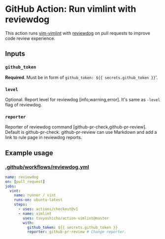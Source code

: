 # GitHub Action: Run vimlint with reviewdog

<!---
[![Docker Image CI](https://github.com/reviewdog/action-vint/workflows/Docker%20Image%20CI/badge.svg)](https://github.com/reviewdog/action-vint/actions)
[![Release](https://img.shields.io/github/release/reviewdog/action-vint.svg?maxAge=43200)](https://github.com/reviewdog/action-vint/releases)
-->

This action runs [vim-vimlint](https://github.com/syngan/vim-vimlint) with
[reviewdog](https://github.com/reviewdog/reviewdog) on pull requests to improve
code review experience.

<!---
[![github-pr-check example](https://user-images.githubusercontent.com/3797062/65413404-57887a00-de2c-11e9-8f45-0729808b1c29.png)](https://github.com/reviewdog/action-vint/pull/1)
[![github-pr-review example](https://user-images.githubusercontent.com/3797062/65413352-3f185f80-de2c-11e9-956e-569eeaccac5f.png)](https://github.com/reviewdog/action-vint/pull/1)
-->

## Inputs

### `github_token`

**Required**. Must be in form of `github_token: ${{ secrets.github_token }}`'.

### `level`

Optional. Report level for reviewdog [info,warning,error].
It's same as `-level` flag of reviewdog.

### `reporter`

Reporter of reviewdog command [github-pr-check,github-pr-review].
Default is github-pr-check.
github-pr-review can use Markdown and add a link to rule page in reviewdog reports.

## Example usage

### [.github/workflows/reviewdog.yml](.github/workflows/reviewdog.yml)

```yml
name: reviewdog
on: [pull_request]
jobs:
  vint:
    name: runner / vint
    runs-on: ubuntu-latest
    steps:
      - uses: actions/checkout@v1
      - name: vimlint
        uses: tsuyoshicho/action-vimlint@master
        with:
          github_token: ${{ secrets.github_token }}
          reporter: github-pr-review # Change reporter.
```
